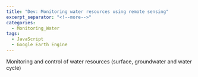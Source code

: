 ```yaml
---
title: "Dev: Monitoring water resources using remote sensing"
excerpt_separator: "<!--more-->"
categories:
  - Monitoring_Water
tags:
  - JavaScript
  - Google Earth Engine
---
```


Monitoring and control of water resources (surface, groundwater and water cycle)
